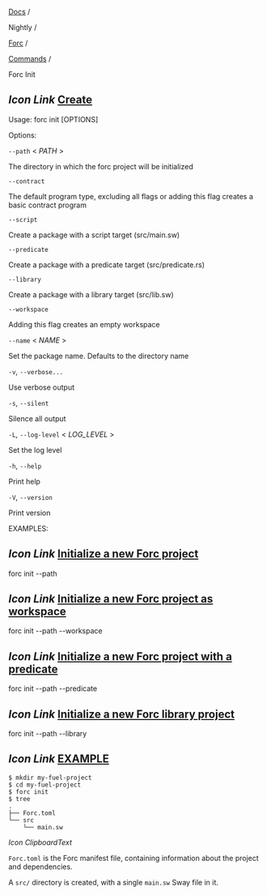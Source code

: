[Docs](https://docs.fuel.network/) /

Nightly  /

[Forc](https://docs.fuel.network/docs/nightly/forc/) /

[Commands](https://docs.fuel.network/docs/nightly/forc/commands/) /

Forc Init

## _Icon Link_ [Create](https://docs.fuel.network/docs/nightly/forc/commands/forc_init/\#forc-init)

Usage: forc init \[OPTIONS\]

Options:

`--path` < _PATH_ \>

The directory in which the forc project will be initialized

`--contract`

The default program type, excluding all flags or adding this flag creates a basic contract program

`--script`

Create a package with a script target (src/main.sw)

`--predicate`

Create a package with a predicate target (src/predicate.rs)

`--library`

Create a package with a library target (src/lib.sw)

`--workspace`

Adding this flag creates an empty workspace

`--name` < _NAME_ \>

Set the package name. Defaults to the directory name

`-v`, `--verbose...`

Use verbose output

`-s`, `--silent`

Silence all output

`-L`, `--log-level` < _LOG\_LEVEL_ \>

Set the log level

`-h`, `--help`

Print help

`-V`, `--version`

Print version

EXAMPLES:

## _Icon Link_ [Initialize a new Forc project](https://docs.fuel.network/docs/nightly/forc/commands/forc_init/\#forc-init)

forc init --path

## _Icon Link_ [Initialize a new Forc project as workspace](https://docs.fuel.network/docs/nightly/forc/commands/forc_init/\#forc-init)

forc init --path --workspace

## _Icon Link_ [Initialize a new Forc project with a predicate](https://docs.fuel.network/docs/nightly/forc/commands/forc_init/\#forc-init)

forc init --path --predicate

## _Icon Link_ [Initialize a new Forc library project](https://docs.fuel.network/docs/nightly/forc/commands/forc_init/\#forc-init)

forc init --path --library

## _Icon Link_ [EXAMPLE](https://docs.fuel.network/docs/nightly/forc/commands/forc_init/\#forc-init)

```fuel_Box fuel_Box-idXKMmm-css
$ mkdir my-fuel-project
$ cd my-fuel-project
$ forc init
$ tree
.
├── Forc.toml
└── src
    └── main.sw

```

_Icon ClipboardText_

`Forc.toml` is the Forc manifest file, containing information about the project and dependencies.

A `src/` directory is created, with a single `main.sw` Sway file in it.